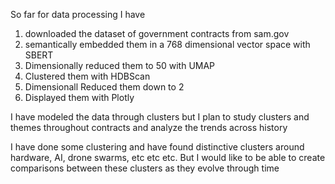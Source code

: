 So far for data processing I have 
1. downloaded the dataset of government contracts from sam.gov
2. semantically embedded them in a 768 dimensional vector space with SBERT
3. Dimensionally reduced them to 50 with UMAP
4. Clustered them with HDBScan
5. Dimensionall Reduced them down to 2
6. Displayed them with Plotly

I have modeled the data through clusters but I plan to study clusters and themes throughout contracts and analyze the trends across history

I have done some clustering and have found distinctive clusters around hardware, AI, drone swarms, etc etc etc. But I would like to be able to create comparisons between these clusters as they evolve through time
